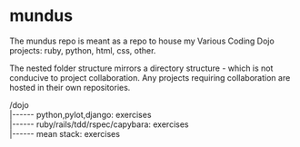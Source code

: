 # mundus
The mundus repo is meant as a repo to house my Various Coding Dojo projects: ruby, python, html, css, other.

The nested folder structure mirrors a directory structure - which is not conducive to project collaboration.
Any projects requiring collaboration are hosted in their own repositories.

/dojo<br>
|------ python,pylot,django: exercises<br>
|------ ruby/rails/tdd/rspec/capybara: exercises<br>
|------ mean stack: exercises <br>
